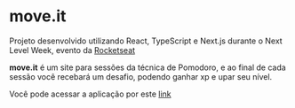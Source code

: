 # move.it

Projeto desenvolvido utilizando React, TypeScript e Next.js durante o Next Level Week, evento da [Rocketseat](https://rocketseat.com.br/)

**move.it** é um site para sessões da técnica de Pomodoro, e ao final de cada sessão você recebará um desafio, podendo ganhar xp e upar seu nível.

Você pode acessar a aplicação por este [link](https://moveit-felipekrgb.vercel.app/)